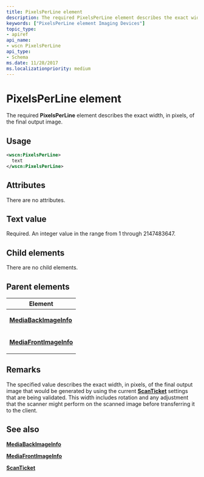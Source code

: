 ```yaml
---
title: PixelsPerLine element
description: The required PixelsPerLine element describes the exact width, in pixels, of the final output image.
keywords: ["PixelsPerLine element Imaging Devices"]
topic_type:
- apiref
api_name:
- wscn PixelsPerLine
api_type:
- Schema
ms.date: 11/28/2017
ms.localizationpriority: medium
---
```


# PixelsPerLine element


The required **PixelsPerLine** element describes the exact width, in pixels, of the final output image.

Usage
-----

```xml
<wscn:PixelsPerLine>
  text
</wscn:PixelsPerLine>
```

Attributes
----------

There are no attributes.

Text value
----------

Required. An integer value in the range from 1 through 2147483647.

## Child elements


There are no child elements.

## Parent elements


<table>
<colgroup>
<col width="100%" />
</colgroup>
<thead>
<tr class="header">
<th>Element</th>
</tr>
</thead>
<tbody>
<tr class="odd">
<td><p><a href="mediabackimageinfo.md" data-raw-source="[&lt;strong&gt;MediaBackImageInfo&lt;/strong&gt;](mediabackimageinfo.md)"><strong>MediaBackImageInfo</strong></a></p></td>
</tr>
<tr class="even">
<td><p><a href="mediafrontimageinfo.md" data-raw-source="[&lt;strong&gt;MediaFrontImageInfo&lt;/strong&gt;](mediafrontimageinfo.md)"><strong>MediaFrontImageInfo</strong></a></p></td>
</tr>
</tbody>
</table>

Remarks
-------

The specified value describes the exact width, in pixels, of the final output image that would be generated by using the current [**ScanTicket**](scanticket.md) settings that are being validated. This width includes rotation and any adjustment that the scanner might perform on the scanned image before transferring it to the client.

## See also


[**MediaBackImageInfo**](mediabackimageinfo.md)

[**MediaFrontImageInfo**](mediafrontimageinfo.md)

[**ScanTicket**](scanticket.md)

 

 






